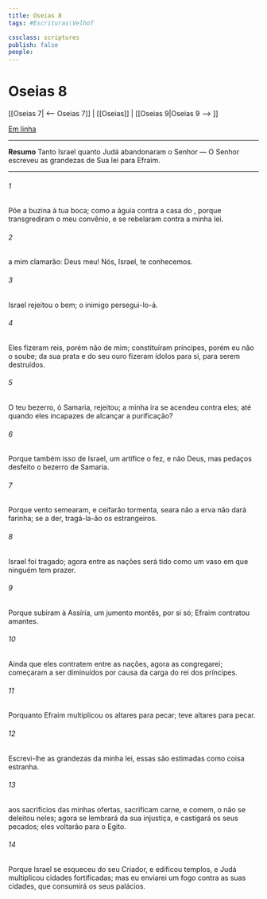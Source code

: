 ```yaml
---
title: Oseias 8
tags: #Escrituras\VelhoT

cssclass: scriptures
publish: false
people:
---
```


# Oseias 8
[[Oseias 7| <-- Oseias 7]] | [[Oseias]] | [[Oseias 9|Oseias 9 --> ]]

[Em linha](https://churchofjesuschrist.org/study/scriptures/ot/hosea/8?lang=por)

---
__Resumo__
Tanto Israel quanto Judá abandonaram o Senhor — O Senhor escreveu as grandezas de Sua lei para Efraim.

---
###### 1 
Põe a buzina à tua boca;  como a águia contra a casa do , porque transgrediram o meu convênio, e se rebelaram contra a minha lei.

###### 2 
 a mim clamarão: Deus meu! Nós, Israel, te conhecemos.

###### 3 
Israel rejeitou o bem; o inimigo persegui-lo-á.

###### 4 
Eles fizeram reis, porém não de mim; constituíram príncipes, porém eu não o soube; da sua prata e do seu ouro fizeram ídolos para si, para serem destruídos.

###### 5 
O teu bezerro, ó Samaria,  rejeitou; a minha ira se acendeu contra eles; até quando  eles incapazes de alcançar a purificação?

###### 6 
Porque também isso  de Israel, um artífice o fez, e não  Deus, mas  pedaços  desfeito o bezerro de Samaria.

###### 7 
Porque vento semearam, e ceifarão tormenta, seara não  a erva não dará farinha; se a der, tragá-la-ão os estrangeiros.

###### 8 
Israel foi tragado; agora entre as nações será tido como um vaso em que ninguém tem prazer.

###### 9 
Porque subiram à Assíria,  um jumento montês, por si só; Efraim contratou amantes.

###### 10 
Ainda que eles contratem entre as nações, agora as congregarei;  começaram a ser diminuídos por causa da carga do rei dos príncipes.

###### 11 
Porquanto Efraim multiplicou os altares para pecar; teve altares para pecar.

###### 12 
Escrevi-lhe as grandezas da minha lei,  essas são estimadas como coisa estranha.

###### 13 
 aos sacrifícios das minhas ofertas, sacrificam carne, e  comem,  o  não se deleitou neles; agora se lembrará da sua injustiça, e castigará os seus pecados; eles voltarão para o Egito.

###### 14 
Porque Israel se esqueceu do seu Criador, e edificou templos, e Judá multiplicou cidades fortificadas; mas eu enviarei um fogo contra as suas cidades, que consumirá os seus palácios.

